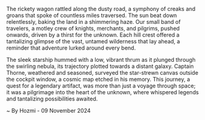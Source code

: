 
The rickety wagon rattled along the dusty road, a symphony of creaks and groans that spoke of countless miles traversed. The sun beat down relentlessly, baking the land in a shimmering haze. Our small band of travelers, a motley crew of knights, merchants, and pilgrims, pushed onwards, driven by a thirst for the unknown. Each hill crest offered a tantalizing glimpse of the vast, untamed wilderness that lay ahead, a reminder that adventure lurked around every bend. 

The sleek starship hummed with a low, vibrant thrum as it plunged through the swirling nebula, its trajectory plotted towards a distant galaxy. Captain Thorne, weathered and seasoned, surveyed the star-strewn canvas outside the cockpit window, a cosmic map etched in his memory. This journey, a quest for a legendary artifact, was more than just a voyage through space; it was a pilgrimage into the heart of the unknown, where whispered legends and tantalizing possibilities awaited.  

~ By Hozmi - 09 November 2024
